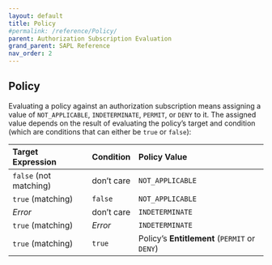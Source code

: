 ```yaml
---
layout: default
title: Policy
#permalink: /reference/Policy/
parent: Authorization Subscription Evaluation
grand_parent: SAPL Reference
nav_order: 2
---
```


## Policy

Evaluating a policy against an authorization subscription means assigning a value of `NOT_APPLICABLE`, `INDETERMINATE`, `PERMIT`, or `DENY` to it. The assigned value depends on the result of evaluating the policy’s target and condition (which are conditions that can either be `true` or `false`):

| **Target Expression** | **Condition** | **Policy Value** |
|:------------------|:----------|:-------------|
| `false` (not matching) | don’t care | `NOT_APPLICABLE` | 
| `true` (matching) | `false` | `NOT_APPLICABLE` | 
| *Error* | don’t care | `INDETERMINATE` |  
| `true` (matching) | *Error* | `INDETERMINATE` |  
| `true` (matching) | `true` | Policy’s **Entitlement** (`PERMIT` or `DENY`) | 
